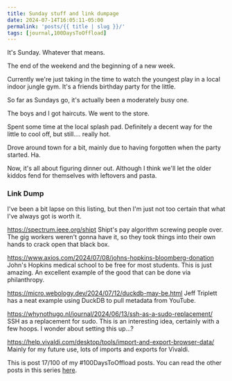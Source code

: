 ```yaml
---
title: Sunday stuff and link dumpage
date: 2024-07-14T16:05:11-05:00
permalink: 'posts/{{ title | slug }}/'
tags: [journal,100DaysToOffload]
---
```

It's Sunday. Whatever that means.

The end of the weekend and the beginning of a new week.

Currently we're just taking in the time to watch the youngest play in a local indoor jungle gym. It's a friends birthday party for the little.

So far as Sundays go, it's actually been a moderately busy one.

The boys and I got haircuts. We went to the store.

Spent some time at the local splash pad. Definitely a decent way for the little to cool off, but still.... really hot.

Drove around town for a bit, mainly due to having forgotten when the party started. Ha.

Now, it's all about figuring dinner out. Although I think we'll let the older kiddos fend for themselves with leftovers and pasta.

### Link Dump
I've been a bit lapse on this listing, but then I'm just not too certain that what I've always got is worth it. 

https://spectrum.ieee.org/shipt
Shipt's pay algorithm screwing people over. The gig workers weren't gonna have it, so they took things into their own hands to crack open that black box.

https://www.axios.com/2024/07/08/johns-hopkins-bloomberg-donation
John's Hopkins medical school to be free for most students. This is just amazing. An excellent example of the good that can be done via philanthropy.

https://micro.webology.dev/2024/07/12/duckdb-may-be.html
Jeff Triplett has a neat example using DuckDB to pull metadata from YouTube.

https://whynothugo.nl/journal/2024/06/13/ssh-as-a-sudo-replacement/
SSH as a replacement for sudo. This is an interesting idea, certainly with a few hoops. I wonder about setting this up...?

https://help.vivaldi.com/desktop/tools/import-and-export-browser-data/
Mainly for my future use, lots of imports and exports for Vivaldi.

This is post 17/100 of my #100DaysToOffload posts. You can read the other posts in this series [here](/tags/100daystooffload).